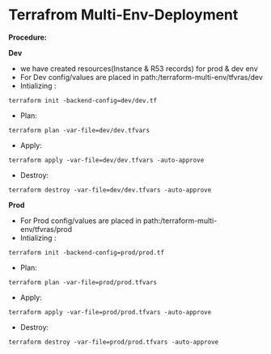 # Terrafrom Multi-Env-Deployment

**Procedure:**

**Dev**
* we have created resources(Instance & R53 records) for prod & dev env
* For Dev config/values are placed in path:/terraform-multi-env/tfvras/dev
* Intializing :
```
terraform init -backend-config=dev/dev.tf
 ```
* Plan:
```
terraform plan -var-file=dev/dev.tfvars
```
* Apply:
```
terraform apply -var-file=dev/dev.tfvars -auto-approve
```
* Destroy:
```
terraform destroy -var-file=dev/dev.tfvars -auto-approve
```


**Prod**

* For Prod config/values are placed in path:/terraform-multi-env/tfvras/prod
* Intializing :
```
terraform init -backend-config=prod/prod.tf
```
* Plan:
```
terraform plan -var-file=prod/prod.tfvars
```
* Apply:
```
terraform apply -var-file=prod/prod.tfvars -auto-approve
```
* Destroy:
```
terraform destroy -var-file=prod/prod.tfvars -auto-approve
```